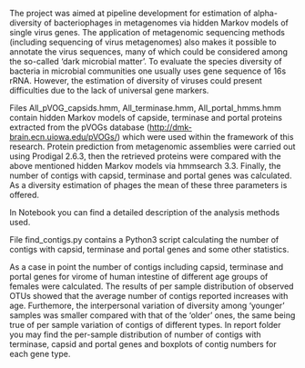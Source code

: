 The project was aimed at pipeline development for estimation of alpha-diversity of bacteriophages in metagenomes via hidden Markov models of single virus genes. The application of metagenomic sequencing methods (including sequencing of virus metagenomes) also makes it possible to annotate the virus sequences, many of which could be considered among the so-called ‘dark microbial matter’. To evaluate the species diversity of bacteria in microbial communities one usually uses gene sequence of 16s rRNA. However, the estimation of diversity of viruses could present difficulties due to the lack of universal gene markers. 

Files All_pVOG_capsids.hmm, All_terminase.hmm, All_portal_hmms.hmm contain hidden Markov models of capside, terminase and portal proteins extracted from the pVOGs database (http://dmk-brain.ecn.uiowa.edu/pVOGs/) which were used within the framework of this research. Protein prediction from metagenomic assemblies were carried out using Prodigal 2.6.3, then the retrieved proteins were compared with the above mentioned hidden Markov models via hmmsearch 3.3. Finally, the number of contigs with capsid, terminase and portal genes was calculated. As a diversity estimation of phages the mean of these three parameters is offered. 

In Notebook you can find a detailed description of the analysis methods used.

File find_contigs.py contains a Python3 script calculating the number of contigs with capsid, terminase and portal genes and some other statistics. 

As a case in point the number of contigs including capsid, terminase and portal genes for virome of human intestine of different age groups of females were calculated. The results of per sample distribution of observed OTUs showed that the average number of contigs reported increases with age. Furthemore, the interpersonal variation of diversity among ‘younger’ samples was smaller compared with that of the ‘older’ ones, the same being true of per sample variation of contigs of different types. In report folder you may find the per-sample distribution of number of contigs with terminase, capsid and portal genes and boxplots of contig numbers for each gene type.
